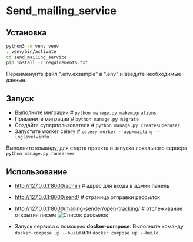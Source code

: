 # Send_mailing_service

## Установка
```bash
python3 -m venv venv
. venv/bin/activate
cd send_mailing_service
pip install -r requirements.txt
```
Переименуйте файл ".env.exsample" в ".env" и введите необходимые данные.

## Запуск

* Выполните миграции # ```python manage.py makemigrations```
* Примените миграции # ```python manage.py migrate```
* Создайте суперпользователя # ```python manage.py createsuperuser```
* Запустите worker celery # ```celery worker --app=mailing --loglevel=info```

Выполните команду, для старта проекта и запуска локального сервера
```python manage.py runserver```

## Использование
* http://127.0.0.1:8000/admin # адрес для входа в админ панель
* http://127.0.0.1:8000/send/ # страница отправки рассылок
* http://127.0.0.1:8000/mailing-sender/open-tracking/ # отслеживание открытия писем
![Список рассылок](mailing/docs/pictures/sender_1.png)

* Запуск сервиса с помощью **docker-compose**.
Выполните команду `docker-compose up --build`
или `docker compose up --build`
